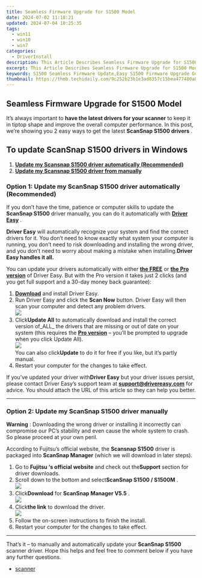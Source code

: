 ```yaml
---
title: Seamless Firmware Upgrade for S1500 Model
date: 2024-07-02 11:18:21
updated: 2024-07-04 10:25:35
tags:
  - win11
  - win10
  - win7
categories:
  - DriverInstall
description: This Article Describes Seamless Firmware Upgrade for S1500 Model
excerpt: This Article Describes Seamless Firmware Upgrade for S1500 Model
keywords: S1500 Seamless Firmware Update,Easy S1500 Firmware Upgrade Guide,Latest S1500 Firmware Version Release,S1500 Model Firmware Upgrade Support,Compatibility S1500 Firmware Update,Fast and Secure S1500 Firmware Upgrade,Automated Firmware Update for S1500
thumbnail: https://thmb.techidaily.com/9c252b23b1e3ad8357c15bea477480a8c23a36edb5cd9b4be147d76d8870fe38.jpg
---
```


## Seamless Firmware Upgrade for S1500 Model

It’s always important to **have the latest drivers for your scanner**  to keep it in tiptop shape and improve the overall computer performance. In this post, we’re showing you 2 easy ways to get the latest **ScanSnap S1500 drivers** .

## To update **ScanSnap S1500 drivers in Windows**

1. **[Update my Scansnap S1500 driver automatically (Recommended)](#O1)**
2. **[Update my Scansnap S1500 driver from manually](#O2)**

### Option 1: Update my ScanSnap S1500 driver automatically (Recommended)

 If you don’t have the time, patience or computer skills to update the **ScanSnap S1500**  driver manually, you can do it automatically with **[Driver Easy](https://tools.techidaily.com/drivereasy/download/)**  .

**Driver Easy**   will automatically recognize your system and find the correct drivers for it. You don’t need to know exactly what system your computer is running, you don’t need to risk downloading and installing the wrong driver, and you don’t need to worry about making a mistake when installing.**Driver Easy handles it all.**

 You can update your drivers automatically with either **[the FREE](https://tools.techidaily.com/drivereasy/download/)**  or **[the Pro version](https://tools.techidaily.com/drivereasy/download/)**  of Driver Easy. But with the Pro version it takes just 2 clicks (and you get full support and a 30-day money back guarantee):

1. **[Download](https://tools.techidaily.com/drivereasy/download/)**   and install Driver Easy.
2. Run Driver Easy and click the **Scan Now** button. Driver Easy will then scan your computer and detect any problem drivers.  
![](https://images.drivereasy.com/wp-content/uploads/2018/07/img_5b3f177eac7b8.jpg)
3. Click**Update All** to automatically download and install the correct version of_ALL_ the drivers that are missing or out of date on your system (this requires the [**Pro version**](https://tools.techidaily.com/drivereasy/download/) – you’ll be prompted to upgrade when you click Update All).  
![](https://images.drivereasy.com/wp-content/uploads/2018/07/img_5b3f166ba38f1.jpg)  
 You can also click**Update** to do it for free if you like, but it’s partly manual.
4. Restart your computer for the changes to take effect.

 If you’ve updated your driver with**Driver Easy** but your driver issues persist, please contact Driver Easy’s support team at **<support@drivereasy.com>** for advice. You should attach the URL of this article so they can help you better.

---

### Option 2: Update my ScanSnap S1500 driver manually

**Warning** : Downloading the wrong driver or installing it incorrectly can compromise our PC’s stability and even cause the whole system to crash. So please proceed at your own peril.

 According to Fujitsu’s official website, the **Scansnap S1500** driver is packaged into **ScanSnap Manager** (which we will download in later steps).

1. Go to **Fujitsu ‘s  official website** and check out the**Support** section for driver downloads.
2. Scroll down to the bottom and select**ScanSnap S1500 / S1500M** .  
![](https://images.drivereasy.com/wp-content/uploads/2018/07/img_5b3f127937cd6.jpg)
3. Click**Download** for **ScanSnap Manager V5.5** .  
![](https://images.drivereasy.com/wp-content/uploads/2018/07/img_5b3f145d1cf1d.jpg)
4. Click**the link** to download the driver.  
![](https://images.drivereasy.com/wp-content/uploads/2018/07/img_5b3f14c0b6da1.jpg)
5. Follow the on-screen instructions to finish the install.
6. Restart your computer for the changes to take effect.

---

That’s it  – to manually and automatically update your **ScanSnap S1500**  scanner  driver. Hope this helps and feel free to comment below if you have any further questions.

* [scanner](https://store.drivereasy.com/order/cart.php?PRODS=4731822&QTY=1&AFFILIATE=108875)

<ins class="adsbygoogle"
     style="display:block"
     data-ad-format="autorelaxed"
     data-ad-client="ca-pub-7571918770474297"
     data-ad-slot="1223367746"></ins>



<ins class="adsbygoogle"
     style="display:block"
     data-ad-client="ca-pub-7571918770474297"
     data-ad-slot="8358498916"
     data-ad-format="auto"
     data-full-width-responsive="true"></ins>

